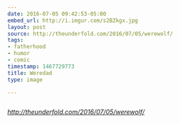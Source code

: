 ```yaml
---
date: 2016-07-05 09:42:53-05:00
embed_url: http://i.imgur.com/s2BZkgx.jpg
layout: post
source: http://theunderfold.com/2016/07/05/werewolf/
tags:
- fatherhood
- humor
- comic
timestamp: 1467729773
title: Weredad
type: image

---
```

<img src="http://i.imgur.com/s2BZkgx.jpg" alt="" />

<cite>http://theunderfold.com/2016/07/05/werewolf/</cite>

